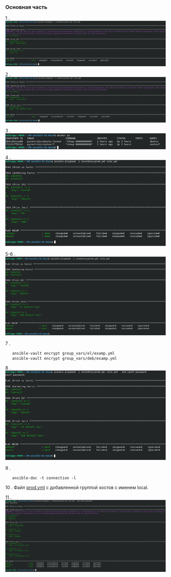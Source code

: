 ###  Основная часть
1 . ![](img/1.png)

2 . ![](img/2.png)

3 . ![](img/3.png)

4 . ![](img/4.png)

5-6 . ![](img/6.png)

7 . 
```
   ansible-vault encrypt group_vars/el/examp.yml
   ansible-vault encrypt group_vars/deb/examp.yml
```

8 . ![](img/8.png)

9 . 
```
   ansible-doc -t connection -l
```

10 . Файл [prod.yml](https://github.com/MPruts/08-ansible-01-base/blob/bbf37dff5108134e55528d9474748528a000a543/inventory/prod.yml#L10) с добавленной группой хостов с именем local.

11 . ![](img/11.png)